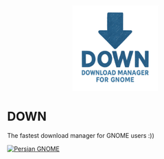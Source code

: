 <p align="center">
  <img src="./assets/logo2.png" alt="DOWN Logo" width="200"/>
</p>

# DOWN  
The fastest download manager for GNOME users :))


[persian-gnome-badge]: https://gnome-fa.github.io/assets/badges/persian-gnome.svg
[persian-gnome-url]: https://gnome_fa.t.me/

[![Persian GNOME][persian-gnome-badge]][persian-gnome-url]
